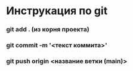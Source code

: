 # Инструкация по git

### git add . (из корня проекта)
### git commit -m '<текст коммита>'
### git push origin <название ветки (main)>